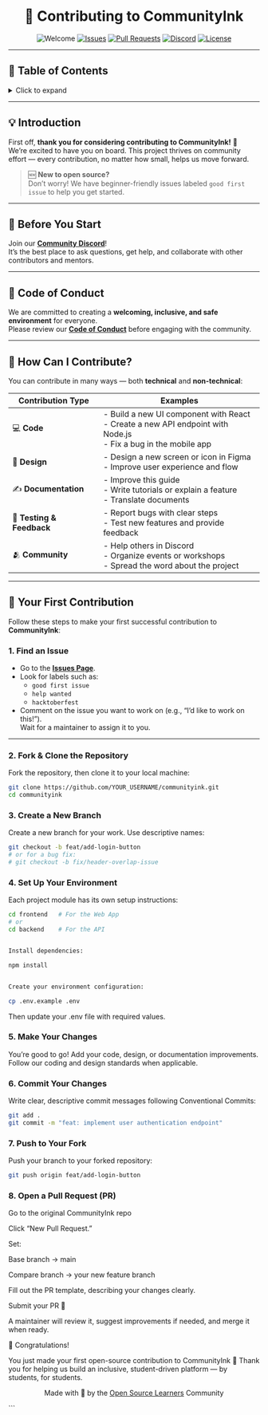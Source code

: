 <div align="center">

# 💖 Contributing to CommunityInk

![Welcome](https://img.shields.io/badge/Welcome-Contributors-00A86B?style=for-the-badge)
[![Issues](https://img.shields.io/github/issues/open-source-learners/communityink?style=for-the-badge&color=brightgreen)](https://github.com/open-source-learners/communityink/issues)
[![Pull Requests](https://img.shields.io/github/issues-pr/open-source-learners/communityink?style=for-the-badge&color=00A86B)](https://github.com/open-source-learners/communityink/pulls)
[![Discord](https://img.shields.io/discord/YOUR_DISCORD_SERVER_ID?label=Discord&logo=discord&style=for-the-badge&color=5865F2)](https://discord.gg/wc7GPnQu)
[![License](https://img.shields.io/github/license/open-source-learners/communityink?style=for-the-badge&color=lightgrey)](./LICENSE)

</div>

---

## 📘 Table of Contents
<details>
<summary>Click to expand</summary>

- [Introduction](#-introduction)
- [Before You Start](#-before-you-start)
- [Code of Conduct](#-code-of-conduct)
- [How Can I Contribute?](#-how-can-i-contribute)
- [Your First Contribution](#-your-first-contribution)
  - [1. Find an Issue](#1-find-an-issue)
  - [2. Fork & Clone the Repository](#2-fork--clone-the-repository)
  - [3. Create a New Branch](#3-create-a-new-branch)
  - [4. Set Up Your Environment](#4-set-up-your-environment)
  - [5. Make Your Changes](#5-make-your-changes)
  - [6. Commit Your Changes](#6-commit-your-changes)
  - [7. Push to Your Fork](#7-push-to-your-fork)
  - [8. Open a Pull Request (PR)](#8-open-a-pull-request-pr)
- [Congratulations!](#-congratulations)

</details>

---

## 💡 Introduction

First off, **thank you for considering contributing to CommunityInk!** 💚  
We’re excited to have you on board. This project thrives on community effort — every contribution, no matter how small, helps us move forward.

> 🆕 **New to open source?**  
> Don’t worry! We have beginner-friendly issues labeled `good first issue` to help you get started.

---

## 💬 Before You Start

Join our [**Community Discord**](https://discord.gg/wc7GPnQu)!  
It’s the best place to ask questions, get help, and collaborate with other contributors and mentors.

---

## 📜 Code of Conduct

We are committed to creating a **welcoming, inclusive, and safe environment** for everyone.  
Please review our [**Code of Conduct**](./CODE_OF_CONDUCT.md) before engaging with the community.

---

## 🤔 How Can I Contribute?

You can contribute in many ways — both **technical** and **non-technical**:

| Contribution Type | Examples |
|-------------------|-----------|
| 💻 **Code** | - Build a new UI component with React<br>- Create a new API endpoint with Node.js<br>- Fix a bug in the mobile app |
| 🎨 **Design** | - Design a new screen or icon in Figma<br>- Improve user experience and flow |
| ✍️ **Documentation** | - Improve this guide<br>- Write tutorials or explain a feature<br>- Translate documents |
| 🧪 **Testing & Feedback** | - Report bugs with clear steps<br>- Test new features and provide feedback |
| 🫂 **Community** | - Help others in Discord<br>- Organize events or workshops<br>- Spread the word about the project |

---

## 🚀 Your First Contribution

Follow these steps to make your first successful contribution to **CommunityInk**:

### 1. Find an Issue

- Go to the [**Issues Page**](https://github.com/open-source-learners/communityink/issues).  
- Look for labels such as:
  - `good first issue`
  - `help wanted`
  - `hacktoberfest`
- Comment on the issue you want to work on (e.g., “I’d like to work on this!”).  
  Wait for a maintainer to assign it to you.

---

### 2. Fork & Clone the Repository

Fork the repository, then clone it to your local machine:

```bash
git clone https://github.com/YOUR_USERNAME/communityink.git
cd communityink
```

### 3. Create a New Branch

Create a new branch for your work. Use descriptive names:

```bash
git checkout -b feat/add-login-button
# or for a bug fix:
# git checkout -b fix/header-overlap-issue
```

### 4. Set Up Your Environment

Each project module has its own setup instructions:

```bash
cd frontend   # For the Web App
# or
cd backend    # For the API


Install dependencies:

npm install


Create your environment configuration:

cp .env.example .env

```

Then update your .env file with required values.

### 5. Make Your Changes

You’re good to go!
Add your code, design, or documentation improvements.
Follow our coding and design standards when applicable.

### 6. Commit Your Changes

Write clear, descriptive commit messages following Conventional Commits:

```bash
git add .
git commit -m "feat: implement user authentication endpoint"
```

### 7. Push to Your Fork

Push your branch to your forked repository:
```bash
git push origin feat/add-login-button
```

### 8. Open a Pull Request (PR)

Go to the original CommunityInk repo

Click “New Pull Request.”

Set:

Base branch → main

Compare branch → your new feature branch

Fill out the PR template, describing your changes clearly.

Submit your PR 🎉

A maintainer will review it, suggest improvements if needed, and merge it when ready.

🎉 Congratulations!

You just made your first open-source contribution to CommunityInk 🚀
Thank you for helping us build an inclusive, student-driven platform — by students, for students.

<p align="center"> Made with 💚 by the <a href="https://github.com/open-source-learners">Open Source Learners</a> Community </p> ```